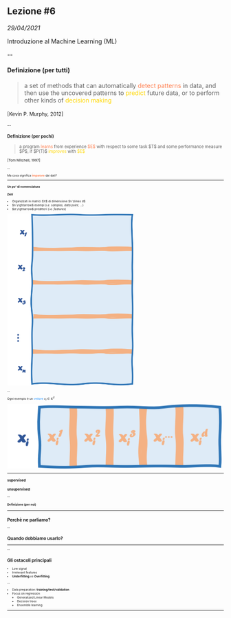## Lezione #6

_29/04/2021_

Introduzione al Machine Learning (ML)

--
#### Definizione (per tutti)

<blockquote>
a set of methods that can automatically <span style="color:#FF7F50">detect patterns</span> in data, and then
use the uncovered patterns to <span style="color:gold">predict</span> future data, or to perform other kinds of
<span style="color:gold">decision making</span>
</blockquote>

<small>[Kevin P. Murphy, 2012]<small>

--
#### Definizione (per pochi)

<blockquote>
a program <span style="color:#FF7F50">learns</span> from experience <span style="color:#FF7F50">$E$</span> with respect to some task $T$ and some performance
measure $P$, if $P(T)$ <span style="color:gold">improves</span> with <span style="color:gold">$E$</span>
</blockquote>

<small>[Tom Mitchell, 1997]<small>

--

Ma cosa significa <span style="color:#FF7F50">**imparare**</span> dai dati?

---
#### Un po' di nomenclatura

**_Dati_**

 <div class="twocolumn">
    <div>
    <ul>
        <li>Organizzati in matrici $X$ di dimensione $n \times d$</li>
        <li>$n \rightarrow$ esempi (<em>i.e. samples, data point, ...</em>)</li>
        <li>$d \rightarrow$ predittori (<em>i.e. features</em>)</li>
    </ul>
    </div>
    <div>
        <img src="./assets/06/data.png" height="400"/>
    </div>
</div>

--

Ogni esempio è un <span style="color:dodgerblue">vettore</span> $x_i \in \mathbb{R}^d$

<img src="./assets/06/sample.png" height="150"/>

---
### supervised

### unsupervised

--

#### Definizione (per noi)



----

## Perchè ne parliamo?

--

## Quando dobbiamo usarlo?

---


--

## Gli ostacoli principali

- Low signal
- Irrelevant features
- **Underfitting** _vs_ **Overfitting**

--

- Data preparation: **training/test/validation**
- Focus on regression
    - Generalized Linear Models
    - Decision trees
    - Ensemble learning

    
---